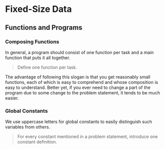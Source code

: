 # Fixed-Size Data

## Functions and Programs

### Composing Functions

In general, a program should consist of one function per task and a main function that puts it all together.

> Define one function per task.

The advantage of following this slogan is that you get reasonably small functions, each of which is easy to comprehend and whose composition is easy to understand.
Better yet, if you ever need to change a part of the program due to some change to the problem statement, it tends to be much easier.

### Global Constants

We use uppercase letters for global constants to easily distinguish such variables from others.

> For every constant mentioned in a problem statement, introduce one constant definition.
